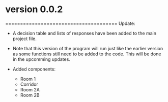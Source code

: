 # version 0.0.2
======================================
Update:

*   A decision table and lists of responses have been added to the main project file.
*  Note that this version of the program will run just like the earlier version as some functions still need to be added to the code. This will be done in the upcomming updates.

* Added components:
    -   Room 1
    -   Corridor
    -   Room 2A
    -   Room 2B
